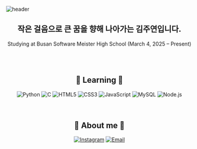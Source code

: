 ![header](https://capsule-render.vercel.app/api?type=wave&color=ADD8E6&height=200&section=footer&text=kimjooyeon🤍&fontSize=70&animation=fadeIn)

<div align="center">

## 작은 걸음으로 큰 꿈을 향해 나아가는 김주연입니다.
Studying at Busan Software Meister High School (March 4, 2025 – Present)

</div>

<br>
<br>

<div align="center">

<h2>📖 Learning 🤍</h2>

<img src="https://img.shields.io/badge/Python-3776AB?style=for-the-badge&logo=python&logoColor=white" alt="Python" />
<img src="https://img.shields.io/badge/C-7A9CC6?style=for-the-badge&logo=c&logoColor=white" alt="C" />
<img src="https://img.shields.io/badge/HTML5-E34F26?style=for-the-badge&logo=html5&logoColor=white" alt="HTML5" />
<img src="https://img.shields.io/badge/CSS3-1572B6?style=for-the-badge&logo=css3&logoColor=white" alt="CSS3" />
<img src="https://img.shields.io/badge/JavaScript-F7DF1E?style=for-the-badge&logo=javascript&logoColor=black" alt="JavaScript" />
<img src="https://img.shields.io/badge/MySQL-4479A1?style=for-the-badge&logo=mysql&logoColor=white" alt="MySQL" />
<img src="https://img.shields.io/badge/Node.js-5FA04E?style=for-the-badge&logo=node.js&logoColor=white" alt="Node.js" />

</div>

<br>
<br>

<div align="center">

<h2>👥 About me 🤍</h2>

[![Instagram](https://img.shields.io/badge/Instagram-E4405F?style=for-the-badge&logo=instagram&logoColor=white)](https://instagram.com/6oxxn_)
[![Email](https://img.shields.io/badge/Email-D14836?style=for-the-badge&logo=gmail&logoColor=white)](mailto:nooodoubting@gmail.com)

</div>
